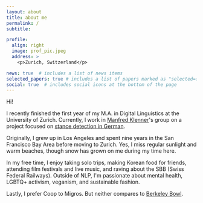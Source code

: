 ```yaml
---
layout: about
title: about me
permalink: /
subtitle: 

profile:
  align: right
  image: prof_pic.jpeg
  address: >
    <p>Zurich, Switzerland</p>

news: true  # includes a list of news items
selected_papers: true # includes a list of papers marked as "selected={true}"
social: true  # includes social icons at the bottom of the page
---
```


Hi!

I recently finished the first year of my M.A. in Digital Linguistics at the University of Zurich. Currently, I work in [Manfred Klenner](https://www.cl.uzh.ch/de/people/team/compling/klenner.html)'s group on a project focused on [stance detection in German](https://www.cl.uzh.ch/en/texttechnologies/research/opinionmining/sentiment-inference.html).

Originally, I grew up in Los Angeles and spent nine years in the San Francisco Bay Area before moving to Zurich. Yes, I miss regular sunlight and warm beaches, though snow has grown on me during my time here.

In my free time, I enjoy taking solo trips, making Korean food for friends, attending film festivals and live music, and raving about the SBB (Swiss Federal Railways). Outside of NLP, I'm passionate about mental health, LGBTQ+ activism, veganism, and sustainable fashion.

Lastly, I prefer Coop to Migros. But neither compares to [Berkeley Bowl](https://g.page/BerkeleyBowlMarketplace?share).